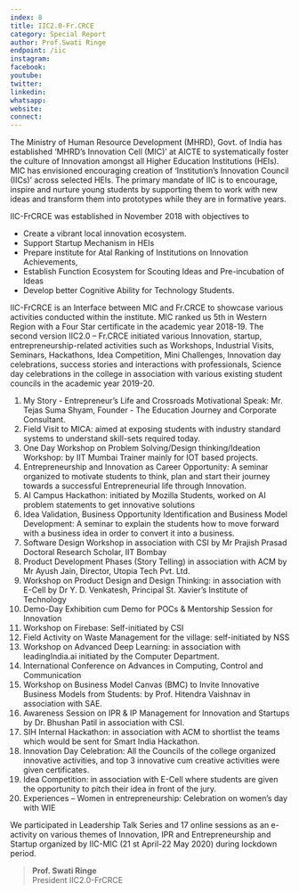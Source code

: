 ```yaml
---
index: 8
title: IIC2.0-Fr.CRCE
category: Special Report
author: Prof.Swati Ringe
endpoint: /iic
instagram:
facebook:
youtube:
twitter:
linkedin:
whatsapp:
website:
connect:
---
```


The Ministry of Human Resource Development (MHRD), Govt. of India has established ‘MHRD’s Innovation Cell (MIC)’ at AICTE to systematically foster the culture of Innovation amongst all Higher Education Institutions (HEIs). MIC has envisioned encouraging creation of ‘Institution’s Innovation Council (IICs)’ across selected HEIs. The primary mandate of IIC is to encourage, inspire and nurture young students by supporting them to work with new ideas and transform them into prototypes while they are in formative years.

IIC-FrCRCE was established in November 2018 with objectives to

- Create a vibrant local innovation ecosystem.
- Support Startup Mechanism in HEIs
- Prepare institute for Atal Ranking of Institutions on Innovation Achievements,
- Establish Function Ecosystem for Scouting Ideas and Pre-incubation of Ideas
- Develop better Cognitive Ability for Technology Students.

IIC-FrCRCE is an Interface between MIC and Fr.CRCE to showcase various activities conducted within the institute. MIC ranked us 5th in Western Region with a Four Star certificate in the academic year 2018-19. The second version IIC2.0 – Fr.CRCE initiated various Innovation, startup, entrepreneurship-related activities such as Workshops, Industrial Visits, Seminars, Hackathons, Idea Competition, Mini Challenges, Innovation day celebrations, success stories and interactions with professionals, Science day celebrations in the college in association with various existing student councils in the academic year 2019-20.

1. My Story - Entrepreneur’s Life and Crossroads Motivational Speak: Mr. Tejas Suma Shyam, Founder - The Education Journey and Corporate Consultant.
2. Field Visit to MICA: aimed at exposing students with industry standard systems to understand skill-sets required today.
3. One Day Workshop on Problem Solving/Design thinking/Ideation Workshop: by IIT Mumbai Trainer mainly for IOT based projects.
4. Entrepreneurship and Innovation as Career Opportunity: A seminar organized to motivate students to think, plan and start their journey towards a successful Entrepreneurial life through Innovation.
5. AI Campus Hackathon: initiated by Mozilla Students, worked on AI problem statements to get innovative solutions
6. Idea Validation, Business Opportunity Identification and Business Model Development: A seminar to explain the students how to move forward with a business idea in order to convert it into a business.
7. Software Design Workshop in association with CSI by Mr Prajish Prasad Doctoral Research Scholar, IIT Bombay
8. Product Development Phases (Story Telling) in association with ACM by Mr Ayush Jain, Director, Utopia Tech Pvt. Ltd.
9. Workshop on Product Design and Design Thinking: in association with E-Cell by Dr Y. D. Venkatesh, Principal St. Xavier’s Institute of Technology
10. Demo-Day Exhibition cum Demo for POCs & Mentorship Session for Innovation
11. Workshop on Firebase: Self-initiated by CSI
12. Field Activity on Waste Management for the village: self-initiated by NSS
13. Workshop on Advanced Deep Learning: in association with leadingIndia.ai initiated by the Computer Department.
14. International Conference on Advances in Computing, Control and Communication
15. Workshop on Business Model Canvas (BMC) to Invite Innovative Business Models from Students: by Prof. Hitendra Vaishnav in association with SAE.
16. Awareness Session on IPR & IP Management for Innovation and Startups by Dr. Bhushan Patil in association with CSI.
17. SIH Internal Hackathon: in association with ACM to shortlist the teams which would be sent for Smart India Hackathon.
18. Innovation Day Celebration: All the Councils of the college organized innovative activities, and top 3 innovative cum creative activities were given certificates.
19. Idea Competition: in association with E-Cell where students are given the opportunity to pitch their idea in front of the jury.
20. Experiences – Women in entrepreneurship: Celebration on women’s day with WIE

We participated in Leadership Talk Series and 17 online sessions as an e-activity on
various themes of Innovation, IPR and Entrepreneurship and Startup organized by IIC-MIC
(21 st April-22 May 2020) during lockdown period.

> **Prof. Swati Ringe**<br>
> President
> IIC2.0-FrCRCE

